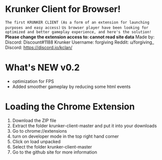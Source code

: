 # Krunker Client for Browser!
`The first KRUNKER CLIENT (As a form of an extension for launching purposes and easy access)`
``Us browser player have been looking for optimized and better gameplay experience, and here's the solution!
``**Please change the extension access to: cannot read site data**
Made by:
Discord: Discount#1188
Krunker Username: forgiving
Reddit: u/forgiving_
Discord: https://discord.io/kclan/
# What's NEW v0.2
- optimization for FPS
- Added smoother gameplay by reducing some html events
# Loading the Chrome Extension
1. Download the ZIP file
2. Extract the folder krunker-client-master and put it into your downloads
3. Go to chrome://extensions
4. turn on developer mode in the top right hand corner
5. Click on load unpacked
6. Select the folder krunker-client-master
7. Go to the github site for more information
#
